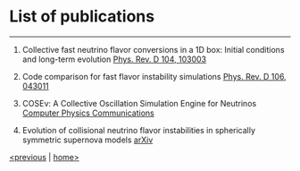# List of publications
---

1. Collective fast neutrino flavor conversions in a 1D box: Initial conditions and     long-term evolution [Phys. Rev. D 104, 103003](https://doi.org/10.1103/PhysRevD.104.103003)

2. Code comparison for fast flavor instability simulations [Phys. Rev. D 106, 043011](https://doi.org/10.1103/PhysRevD.106.043011)

3. COSEν: A Collective Oscillation Simulation Engine for Neutrinos [Computer Physics Communications](https://doi.org/10.1016/j.cpc.2022.108588)

4. Evolution of collisional neutrino flavor instabilities in spherically symmetric supernova models [arXiv](https://doi.org/10.48550/arXiv.2210.08254)

[<previous](contributors.md) &#124; [home>](index.md)